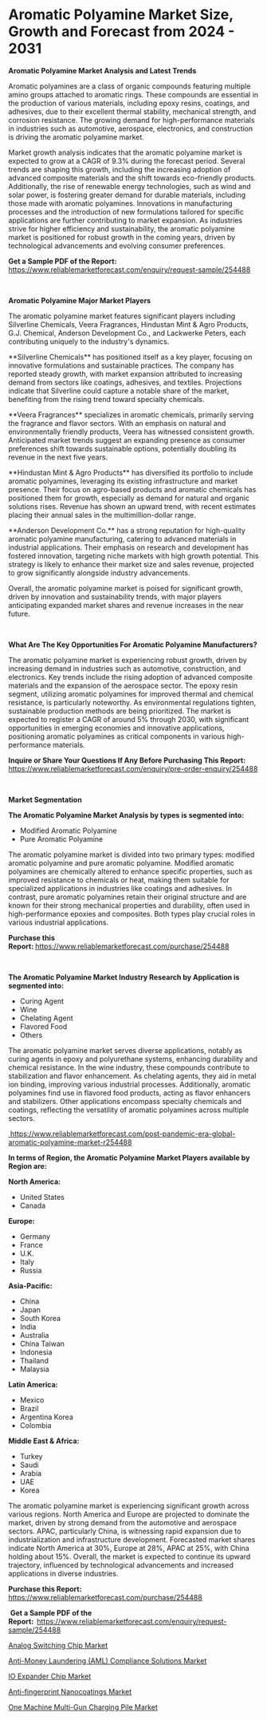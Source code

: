<p><h1>Aromatic Polyamine Market Size, Growth and Forecast from 2024 - 2031</h1></p><p><strong>Aromatic Polyamine Market Analysis and Latest Trends</strong></p>
<p><p>Aromatic polyamines are a class of organic compounds featuring multiple amino groups attached to aromatic rings. These compounds are essential in the production of various materials, including epoxy resins, coatings, and adhesives, due to their excellent thermal stability, mechanical strength, and corrosion resistance. The growing demand for high-performance materials in industries such as automotive, aerospace, electronics, and construction is driving the aromatic polyamine market.</p><p>Market growth analysis indicates that the aromatic polyamine market is expected to grow at a CAGR of 9.3% during the forecast period. Several trends are shaping this growth, including the increasing adoption of advanced composite materials and the shift towards eco-friendly products. Additionally, the rise of renewable energy technologies, such as wind and solar power, is fostering greater demand for durable materials, including those made with aromatic polyamines. Innovations in manufacturing processes and the introduction of new formulations tailored for specific applications are further contributing to market expansion. As industries strive for higher efficiency and sustainability, the aromatic polyamine market is positioned for robust growth in the coming years, driven by technological advancements and evolving consumer preferences.</p></p>
<p><strong>Get a Sample PDF of the Report:&nbsp;</strong> <a href="https://www.reliablemarketforecast.com/enquiry/request-sample/254488?utm_campaign=1102&utm_medium=2&utm_source=Github&utm_content=ia&utm_term=31102024&utm_id=aromatic-polyamine">https://www.reliablemarketforecast.com/enquiry/request-sample/254488</a></p>
<p>&nbsp;</p>
<p><strong>Aromatic Polyamine Major Market Players</strong></p>
<p><p>The aromatic polyamine market features significant players including Silverline Chemicals, Veera Fragrances, Hindustan Mint & Agro Products, G.J. Chemical, Anderson Development Co., and Lackwerke Peters, each contributing uniquely to the industry's dynamics.</p><p>**Silverline Chemicals** has positioned itself as a key player, focusing on innovative formulations and sustainable practices. The company has reported steady growth, with market expansion attributed to increasing demand from sectors like coatings, adhesives, and textiles. Projections indicate that Silverline could capture a notable share of the market, benefiting from the rising trend toward specialty chemicals.</p><p>**Veera Fragrances** specializes in aromatic chemicals, primarily serving the fragrance and flavor sectors. With an emphasis on natural and environmentally friendly products, Veera has witnessed consistent growth. Anticipated market trends suggest an expanding presence as consumer preferences shift towards sustainable options, potentially doubling its revenue in the next five years.</p><p>**Hindustan Mint & Agro Products** has diversified its portfolio to include aromatic polyamines, leveraging its existing infrastructure and market presence. Their focus on agro-based products and aromatic chemicals has positioned them for growth, especially as demand for natural and organic solutions rises. Revenue has shown an upward trend, with recent estimates placing their annual sales in the multimillion-dollar range.</p><p>**Anderson Development Co.** has a strong reputation for high-quality aromatic polyamine manufacturing, catering to advanced materials in industrial applications. Their emphasis on research and development has fostered innovation, targeting niche markets with high growth potential. This strategy is likely to enhance their market size and sales revenue, projected to grow significantly alongside industry advancements.</p><p>Overall, the aromatic polyamine market is poised for significant growth, driven by innovation and sustainability trends, with major players anticipating expanded market shares and revenue increases in the near future.</p></p>
<p>&nbsp;</p>
<p><strong>What Are The Key Opportunities For Aromatic Polyamine Manufacturers?</strong></p>
<p><p>The aromatic polyamine market is experiencing robust growth, driven by increasing demand in industries such as automotive, construction, and electronics. Key trends include the rising adoption of advanced composite materials and the expansion of the aerospace sector. The epoxy resin segment, utilizing aromatic polyamines for improved thermal and chemical resistance, is particularly noteworthy. As environmental regulations tighten, sustainable production methods are being prioritized. The market is expected to register a CAGR of around 5% through 2030, with significant opportunities in emerging economies and innovative applications, positioning aromatic polyamines as critical components in various high-performance materials.</p></p>
<p><strong>Inquire or Share Your Questions If Any Before Purchasing This Report:</strong> <a href="https://www.reliablemarketforecast.com/enquiry/pre-order-enquiry/254488?utm_campaign=1102&utm_medium=2&utm_source=Github&utm_content=ia&utm_term=31102024&utm_id=aromatic-polyamine">https://www.reliablemarketforecast.com/enquiry/pre-order-enquiry/254488</a></p>
<p>&nbsp;</p>
<p><strong>Market Segmentation</strong></p>
<p><strong>The Aromatic Polyamine Market Analysis by types is segmented into:</strong></p>
<p><ul><li>Modified Aromatic Polyamine</li><li>Pure Aromatic Polyamine</li></ul></p>
<p><p>The aromatic polyamine market is divided into two primary types: modified aromatic polyamine and pure aromatic polyamine. Modified aromatic polyamines are chemically altered to enhance specific properties, such as improved resistance to chemicals or heat, making them suitable for specialized applications in industries like coatings and adhesives. In contrast, pure aromatic polyamines retain their original structure and are known for their strong mechanical properties and durability, often used in high-performance epoxies and composites. Both types play crucial roles in various industrial applications.</p></p>
<p><strong>Purchase this Report:&nbsp;</strong><a href="https://www.reliablemarketforecast.com/purchase/254488?utm_campaign=1102&utm_medium=2&utm_source=Github&utm_content=ia&utm_term=31102024&utm_id=aromatic-polyamine">https://www.reliablemarketforecast.com/purchase/254488</a></p>
<p>&nbsp;</p>
<p><strong>The Aromatic Polyamine Market Industry Research by Application is segmented into:</strong></p>
<p><ul><li>Curing Agent</li><li>Wine</li><li>Chelating Agent</li><li>Flavored Food</li><li>Others</li></ul></p>
<p><p>The aromatic polyamine market serves diverse applications, notably as curing agents in epoxy and polyurethane systems, enhancing durability and chemical resistance. In the wine industry, these compounds contribute to stabilization and flavor enhancement. As chelating agents, they aid in metal ion binding, improving various industrial processes. Additionally, aromatic polyamines find use in flavored food products, acting as flavor enhancers and stabilizers. Other applications encompass specialty chemicals and coatings, reflecting the versatility of aromatic polyamines across multiple sectors.</p></p>
<p><a href="https://www.reliablemarketforecast.com/post-pandemic-era-global-aromatic-polyamine-market-r254488?utm_campaign=1102&utm_medium=2&utm_source=Github&utm_content=ia&utm_term=31102024&utm_id=aromatic-polyamine">&nbsp;https://www.reliablemarketforecast.com/post-pandemic-era-global-aromatic-polyamine-market-r254488</a></p>
<p><strong>In terms of Region, the Aromatic Polyamine Market Players available by Region are:</strong></p>
<p>
    <p> <strong> North America: </strong>
        <ul>
            <li>United States</li>
            <li>Canada</li>
        </ul>
        </p> 
    <p> <strong> Europe: </strong>
        <ul>
            <li>Germany</li>
            <li>France</li>
            <li>U.K.</li>
            <li>Italy</li>
            <li>Russia</li>
        </ul>
        </p> 
    <p> <strong> Asia-Pacific: </strong>
        <ul>
            <li>China</li>
            <li>Japan</li>
            <li>South Korea</li>
            <li>India</li>
            <li>Australia</li>
            <li>China Taiwan</li>
            <li>Indonesia</li>
            <li>Thailand</li>
            <li>Malaysia</li>
        </ul>
        </p> 
    <p> <strong> Latin America: </strong>
        <ul>
            <li>Mexico</li>
            <li>Brazil</li>
            <li>Argentina Korea</li>
            <li>Colombia</li>
        </ul>
        </p> 
    <p> <strong> Middle East & Africa: </strong>
        <ul>
            <li>Turkey</li>
            <li>Saudi</li>
            <li>Arabia</li>
            <li>UAE</li>
            <li>Korea</li>
        </ul>
    </p>
    </p>
<p><p>The aromatic polyamine market is experiencing significant growth across various regions. North America and Europe are projected to dominate the market, driven by strong demand from the automotive and aerospace sectors. APAC, particularly China, is witnessing rapid expansion due to industrialization and infrastructure development. Forecasted market shares indicate North America at 30%, Europe at 28%, APAC at 25%, with China holding about 15%. Overall, the market is expected to continue its upward trajectory, influenced by technological advancements and increased applications in diverse industries.</p></p>
<p><strong>Purchase this Report: </strong><a href="https://www.reliablemarketforecast.com/purchase/254488?utm_campaign=1102&utm_medium=2&utm_source=Github&utm_content=ia&utm_term=31102024&utm_id=aromatic-polyamine">https://www.reliablemarketforecast.com/purchase/254488</a></p>
<p>&nbsp;<strong>Get a Sample PDF of the Report:&nbsp;&nbsp;</strong><a href="https://www.reliablemarketforecast.com/enquiry/request-sample/254488?utm_campaign=1102&utm_medium=2&utm_source=Github&utm_content=ia&utm_term=31102024&utm_id=aromatic-polyamine">https://www.reliablemarketforecast.com/enquiry/request-sample/254488</a></p>
<p><strong></strong></p>
<p><p><a href="https://www.linkedin.com/pulse/analog-switching-chip-market-global-regional-analysis-2024-x733e?utm_campaign=1102&utm_medium=2&utm_source=Github&utm_content=ia&utm_term=31102024&utm_id=aromatic-polyamine">Analog Switching Chip Market</a></p><p><a href="https://github.com/shanicesca7t/Market-Research-Report-List-1/blob/main/anti-money-laundering-aml-compliance-solutions-market.md?utm_campaign=1102&utm_medium=2&utm_source=Github&utm_content=ia&utm_term=31102024&utm_id=aromatic-polyamine">Anti-Money Laundering (AML) Compliance Solutions Market</a></p><p><a href="https://www.linkedin.com/pulse/io-expander-chip-market-shifts-strategic-analysis-2024-2031-0htke?utm_campaign=1102&utm_medium=2&utm_source=Github&utm_content=ia&utm_term=31102024&utm_id=aromatic-polyamine">IO Expander Chip Market</a></p><p><a href="https://github.com/angilaguardtd7/Market-Research-Report-List-1/blob/main/anti-fingerprint-nanocoatings-market.md?utm_campaign=1102&utm_medium=2&utm_source=Github&utm_content=ia&utm_term=31102024&utm_id=aromatic-polyamine">Anti-fingerprint Nanocoatings Market</a></p><p><a href="https://issuu.com/reportprime-2/docs/one-machine-multi-gun-charging-pile_c5a8f224e17156?utm_campaign=1102&utm_medium=2&utm_source=Github&utm_content=ia&utm_term=31102024&utm_id=aromatic-polyamine">One Machine Multi-Gun Charging Pile Market</a></p></p>